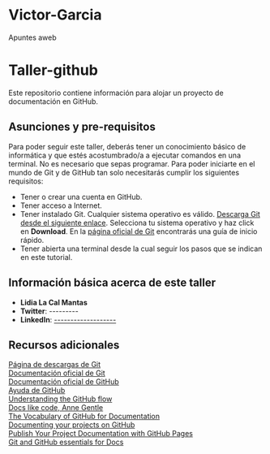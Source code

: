 # Victor-Garcia
Apuntes aweb
# Taller-github

Este repositorio contiene información para alojar un proyecto de documentación en GitHub.

## Asunciones y pre-requisitos

Para poder seguir este taller, deberás tener un conocimiento básico de informática y que estés acostumbrado/a a ejecutar comandos en una terminal. No es necesario que sepas programar. Para poder iniciarte en el mundo de Git y de GitHub tan solo necesitarás cumplir los siguientes requisitos:

- Tener o crear una cuenta en GitHub.  
- Tener acceso a Internet.  
- Tener instalado Git. Cualquier sistema operativo es válido. [Descarga Git desde el siguiente enlace](https). Selecciona tu sistema operativo y haz click en **Download**. En la [página oficial de Git](https:) encontrarás una guía de inicio rápido.  
- Tener abierta una terminal desde la cual seguir los pasos que se indican en este tutorial.  

## Información básica acerca de este taller

- **Lidia La Cal Mantas**  
- **Twitter**: ---------  
- **LinkedIn**: [-------------------](https)

## Recursos adicionales

[Página de descargas de Git](https:)  
  [Documentación oficial de Git](https)  
 [Documentación oficial de GitHub](https)  
  [Ayuda de GitHub](https)  
 [Understanding the GitHub flow](https)  
 [Docs like code, Anne Gentle](https)  
  [The Vocabulary of GitHub for Documentation](https)  
 [Documenting your projects on GitHub](ht)  
  [Publish Your Project Documentation with GitHub Pages](http/)  
 [Git and GitHub essentials for Docs](ht)  
